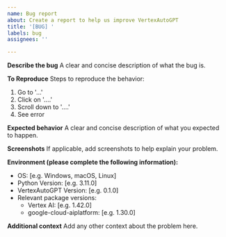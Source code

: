 ```yaml
---
name: Bug report
about: Create a report to help us improve VertexAutoGPT
title: '[BUG] '
labels: bug
assignees: ''

---
```


**Describe the bug**
A clear and concise description of what the bug is.

**To Reproduce**
Steps to reproduce the behavior:
1. Go to '...'
2. Click on '....'
3. Scroll down to '....'
4. See error

**Expected behavior**
A clear and concise description of what you expected to happen.

**Screenshots**
If applicable, add screenshots to help explain your problem.

**Environment (please complete the following information):**
 - OS: [e.g. Windows, macOS, Linux]
 - Python Version: [e.g. 3.11.0]
 - VertexAutoGPT Version: [e.g. 0.1.0]
 - Relevant package versions:
   - Vertex AI: [e.g. 1.42.0]
   - google-cloud-aiplatform: [e.g. 1.30.0]

**Additional context**
Add any other context about the problem here.
